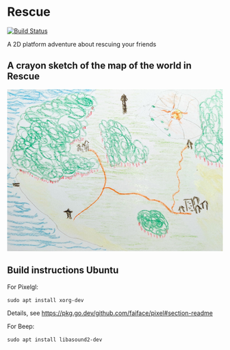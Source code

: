 
# Rescue

[![Build Status](https://github.com/objarni/rescue-on-fractal-bun/workflows/Go/badge.svg?branch=main)](https://github.com/objarni/rescue-on-fractal-bun/actions)


A 2D platform adventure about rescuing your friends


## A crayon sketch of the map of the world in Rescue

![](assets/TMap.png)


## Build instructions Ubuntu

For Pixelgl:

    sudo apt install xorg-dev

Details, see https://pkg.go.dev/github.com/faiface/pixel#section-readme

For Beep:

    sudo apt install libasound2-dev
